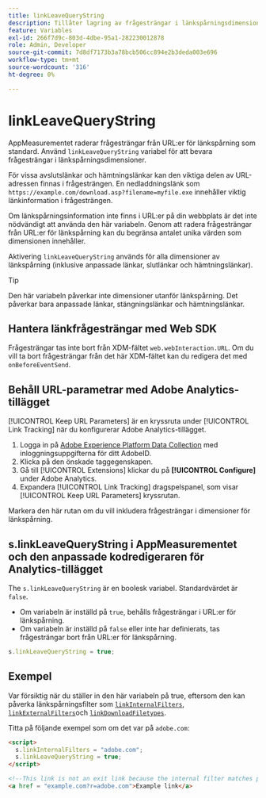 ```yaml
---
title: linkLeaveQueryString
description: Tillåter lagring av frågesträngar i länkspårningsdimensioner.
feature: Variables
exl-id: 266f7d9c-803d-4dbe-95a1-282230012878
role: Admin, Developer
source-git-commit: 7d8df7173b3a78bcb506cc894e2b3deda003e696
workflow-type: tm+mt
source-wordcount: '316'
ht-degree: 0%

---
```


# linkLeaveQueryString

AppMeasurementet raderar frågesträngar från URL:er för länkspårning som standard. Använd `linkLeaveQueryString` variabel för att bevara frågesträngar i länkspårningsdimensioner.

För vissa avslutslänkar och hämtningslänkar kan den viktiga delen av URL-adressen finnas i frågesträngen. En nedladdningslänk som `https://example.com/download.asp?filename=myfile.exe` innehåller viktig länkinformation i frågesträngen.

Om länkspårningsinformation inte finns i URL:er på din webbplats är det inte nödvändigt att använda den här variabeln. Genom att radera frågesträngar från URL:er för länkspårning kan du begränsa antalet unika värden som dimensionen innehåller.

Aktivering `linkLeaveQueryString` används för alla dimensioner av länkspårning (inklusive anpassade länkar, slutlänkar och hämtningslänkar).

>[!TIP]
>
>Den här variabeln påverkar inte dimensioner utanför länkspårning. Det påverkar bara anpassade länkar, stängningslänkar och hämtningslänkar.

## Hantera länkfrågesträngar med Web SDK

Frågesträngar tas inte bort från XDM-fältet `web.webInteraction.URL`. Om du vill ta bort frågesträngar från det här XDM-fältet kan du redigera det med `onBeforeEventSend`.

## Behåll URL-parametrar med Adobe Analytics-tillägget

[!UICONTROL Keep URL Parameters] är en kryssruta under [!UICONTROL Link Tracking] när du konfigurerar Adobe Analytics-tillägget.

1. Logga in på [Adobe Experience Platform Data Collection](https://experience.adobe.com/data-collection) med inloggningsuppgifterna för ditt AdobeID.
2. Klicka på den önskade taggegenskapen.
3. Gå till [!UICONTROL Extensions] klickar du på **[!UICONTROL Configure]** under Adobe Analytics.
4. Expandera [!UICONTROL Link Tracking] dragspelspanel, som visar [!UICONTROL Keep URL Parameters] kryssrutan.

Markera den här rutan om du vill inkludera frågesträngar i dimensioner för länkspårning.

## s.linkLeaveQueryString i AppMeasurementet och den anpassade kodredigeraren för Analytics-tillägget

The `s.linkLeaveQueryString` är en boolesk variabel. Standardvärdet är `false`.

* Om variabeln är inställd på `true`, behålls frågesträngar i URL:er för länkspårning.
* Om variabeln är inställd på `false` eller inte har definierats, tas frågesträngar bort från URL:er för länkspårning.

```js
s.linkLeaveQueryString = true;
```

## Exempel

Var försiktig när du ställer in den här variabeln på true, eftersom den kan påverka länkspårningsfilter som [`linkInternalFilters`](linkinternalfilters.md), [`linkExternalFilters`](linkexternalfilters.md)och [`linkDownloadFiletypes`](linkdownloadfiletypes.md).

Titta på följande exempel som om det var på `adobe.com`:

```html
<script>
  s.linkInternalFilters = "adobe.com";
  s.linkLeaveQueryString = true;
</script>

<!--This link is not an exit link because the internal filter matches part of the query string -->
<a href = "example.com?r=adobe.com">Example link</a>
```
